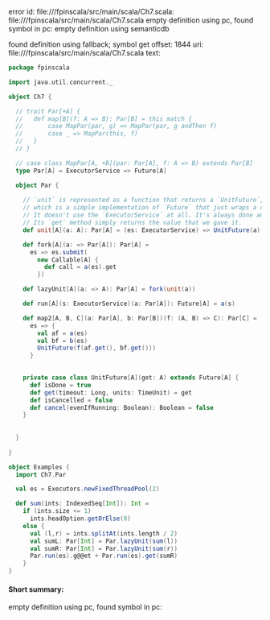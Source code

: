error id: file://<WORKSPACE>/fpinscala/src/main/scala/Ch7.scala:
file://<WORKSPACE>/fpinscala/src/main/scala/Ch7.scala
empty definition using pc, found symbol in pc: 
empty definition using semanticdb

found definition using fallback; symbol get
offset: 1844
uri: file://<WORKSPACE>/fpinscala/src/main/scala/Ch7.scala
text:
```scala
package fpinscala

import java.util.concurrent._

object Ch7 {

  // trait Par[+A] {
  //   def map[B](f: A => B): Par[B] = this match {
  //       case MapPar(par, g) => MapPar(par, g andThen f)
  //       case _ => MapPar(this, f)
  //   }
  // }

  // case class MapPar[A, +B](par: Par[A], f: A => B) extends Par[B]
  type Par[A] = ExecutorService => Future[A]

  object Par {
    
    // `unit` is represented as a function that returns a `UnitFuture`, which is a simple `
    // which is a simple implementation of `Future` that just wraps a constant value. 
    // It doesn't use the `ExecutorService` at all. It's always done and can't be cancelled. 
    // Its `get` method simply returns the value that we gave it.
    def unit[A](a: A): Par[A] = (es: ExecutorService) => UnitFuture(a) 

    def fork[A](a: => Par[A]): Par[A] =
      es => es.submit(
        new Callable[A] {
          def call = a(es).get
        })

    def lazyUnit[A](a: => A): Par[A] = fork(unit(a))

    def run[A](s: ExecutorService)(a: Par[A]): Future[A] = a(s)

    def map2[A, B, C](a: Par[A], b: Par[B])(f: (A, B) => C): Par[C] = 
      es => {
        val af = a(es)
        val bf = b(es)
        UnitFuture(f(af.get(), bf.get()))
      }
        

    private case class UnitFuture[A](get: A) extends Future[A] {
      def isDone = true
      def get(timeout: Long, units: TimeUnit) = get
      def isCancelled = false
      def cancel(evenIfRunning: Boolean): Boolean = false
    }
  
  
  }
  
}

object Examples {
  import Ch7.Par

  val es = Executors.newFixedThreadPool(2)

  def sum(ints: IndexedSeq[Int]): Int = 
    if (ints.size <= 1)
      ints.headOption.getOrElse(0)
    else {
      val (l,r) = ints.splitAt(ints.length / 2)
      val sumL: Par[Int] = Par.lazyUnit(sum(l))
      val sumR: Par[Int] = Par.lazyUnit(sum(r))
      Par.run(es).g@@et + Par.run(es).get(sumR)
    }
}
```


#### Short summary: 

empty definition using pc, found symbol in pc: 